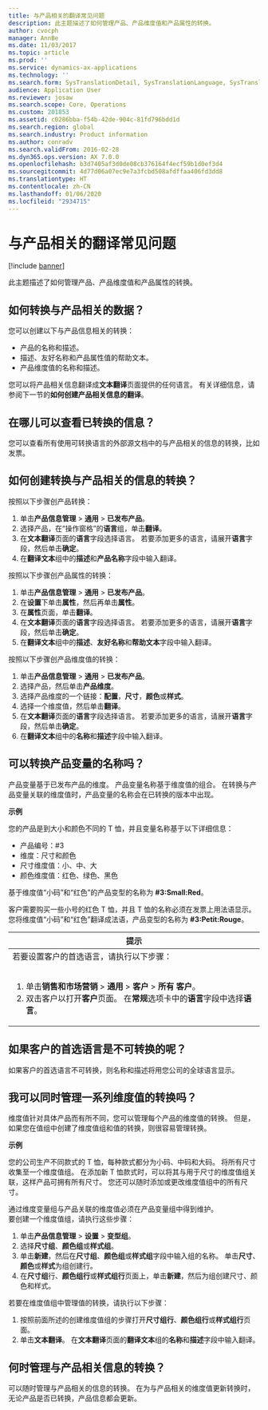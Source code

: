 ```yaml
---
title: 与产品相关的翻译常见问题
description: 此主题描述了如何管理产品、产品维度值和产品属性的转换。
author: cvocph
manager: AnnBe
ms.date: 11/03/2017
ms.topic: article
ms.prod: ''
ms.service: dynamics-ax-applications
ms.technology: ''
ms.search.form: SysTranslationDetail, SysTranslationLanguage, SysTranslationList, EcoResProductListPage, EcoResProductVariants, EcoResProductDetailsExtended, EcoResProductCreate, EcoResProductDetails
audience: Application User
ms.reviewer: josaw
ms.search.scope: Core, Operations
ms.custom: 201853
ms.assetid: c0286bba-f54b-42de-904c-81fd796bdd1d
ms.search.region: global
ms.search.industry: Product information
ms.author: conradv
ms.search.validFrom: 2016-02-28
ms.dyn365.ops.version: AX 7.0.0
ms.openlocfilehash: b3d7405af3d0de08cb376164f4ecf59b1d0ef3d4
ms.sourcegitcommit: 4d77d06a07ec9e7a3fcbd508afdffaa406fd3dd8
ms.translationtype: HT
ms.contentlocale: zh-CN
ms.lasthandoff: 01/06/2020
ms.locfileid: "2934715"
---
```

# <a name="product-related-translations-faq"></a>与产品相关的翻译常见问题

[!include [banner](../includes/banner.md)]

此主题描述了如何管理产品、产品维度值和产品属性的转换。 

<a name="what-product-related-data-can-be-translated"></a>如何转换与产品相关的数据？
--------------------------------------------

您可以创建以下与产品信息相关的转换：
-   产品的名称和描述。
-   描述、友好名称和产品属性值的帮助文本。
-   产品维度值的名称和描述。

您可以将产品相关信息翻译成**文本翻译**页面提供的任何语言。 有关详细信息，请参阅下一节的**如何创建产品相关信息的翻译**。

## <a name="where-can-i-view-the-translated-information"></a>在哪儿可以查看已转换的信息？
您可以查看所有使用可转换语言的外部源文档中的与产品相关的信息的转换，比如发票。

## <a name="how-do-i-create-translations-for-product-related-information"></a>如何创建转换与产品相关的信息的转换？
按照以下步骤创产品转换：
1.  单击**产品信息管理** &gt; **通用** &gt; **已发布产品**。
2.  选择产品，在“操作窗格”的**语言**组，单击**翻译**。
3.  在**文本翻译**页面的**语言**字段选择语言。 若要添加更多的语言，请展开**语言**字段，然后单击**确定**。
4.  在**翻译文本**组中的**描述**和**产品名称**字段中输入翻译。

按照以下步骤创产品属性的转换：
1.  单击**产品信息管理** &gt; **通用** &gt; **已发布产品**。
2.  在**设置**下单击**属性**，然后再单击**属性**。
3.  在**属性**页面，单击**翻译**。
4.  在**文本翻译**页面的**语言**字段选择语言。 若要添加更多的语言，请展开**语言**字段，然后单击**确定**。
5.  在**翻译文本**组中的**描述**、**友好名称**和**帮助文本**字段中输入翻译。

按照以下步骤创产品维度值的转换：
1.  单击**产品信息管理** &gt; **通用** &gt; **已发布产品**。
2.  选择产品，然后单击**产品维度**。
3.  选择产品维度的一个链接：**配置**，**尺寸**，**颜色**或**样式**。
4.  选择一个维度值，然后单击**翻译**。
5.  在**文本翻译**页面的**语言**字段选择语言。 若要添加更多的语言，请展开**语言**字段，然后单击**确定**。
6.  在**翻译文本**组中的**名称**和**描述**字段中输入翻译。

## <a name="can-the-names-of-product-variants-be-translated"></a>可以转换产品变量的名称吗？
产品变量基于已发布产品的维度。 产品变量名称基于维度值的组合。 在转换与产品变量关联的维度值时，产品变量的名称会在已转换的版本中出现。  

**示例**  

您的产品是到大小和颜色不同的 T 恤，并且变量名称基于以下详细信息：
-   产品编号：\#3
-   维度：尺寸和颜色
-   尺寸维度值：小、中、大
-   颜色维度值：红色、绿色、黑色

基于维度值“小码”和“红色”的产品变型的名称为 **\#3:Small:Red**。  

客户需要购买一些小号的红色 T 恤，并且 T 恤的名称必须在发票上用法语显示。 您将维度值“小码”和“红色”翻译成法语，产品变型的名称为 **\#3:Petit:Rouge**。
<table>
<colgroup>
<col width="100%" />
</colgroup>
<thead>
<tr class="header">
<th><strong>提示</strong></th>
</tr>
</thead>
<tbody>
<tr class="odd">
<td>若要设置客户的首选语言，请执行以下步骤：
<ol><br/><li>单击<strong>销售和市场营销</strong> &gt; <strong>通用</strong> &gt; <strong>客户</strong> &gt; <strong>所有</strong> <strong>客户</strong>。</li>
<li>双击客户以打开<strong>客户</strong>页面。 在<strong>常规</strong>选项卡中的<strong>语言</strong>字段中选择<strong>语言</strong>。</li>
</ol></td>
</tr>
</tbody>
</table>

## <a name="what-happens-if-a-customer-has-a-preferred-language-for-which-no-translations-are-available"></a>如果客户的首选语言是不可转换的呢？
如果客户的首选语言不可转换，则名称和描述将用您公司的全球语言显示。

## <a name="can-i-manage-translations-for-a-series-of-dimension-values-at-the-same-time"></a>我可以同时管理一系列维度值的转换吗？
维度值针对具体产品而有所不同，您可以管理每个产品的维度值的转换。 但是，如果您在值组中创建了维度值组和值的转换，则很容易管理转换。   

**示例**  

您的公司生产不同款式的 T 恤，每种款式都分为小码、中码和大码。 将所有尺寸收集至一个维度值组。 在添加新 T 恤款式时，可以将其与用于尺寸的维度值组关联，这样产品可拥有所有尺寸。 您还可以随时添加或更改维度值组中的所有尺寸。  

通过维度变量组与产品关联的维度值必须在产品变量组中得到维护。   
要创建一个维度值组，请执行这些步骤：
1.  单击**产品信息管理** &gt; **设置** &gt; **变型组**。
2.  选择**尺寸组**、**颜色组**或**样式组**。
3.  单击**新建**，然后在**尺寸组**、**颜色组**或**样式组**字段中输入组的名称。 单击**尺寸**、**颜色**或**样式**为组创建行。
4.  在**尺寸组**行、**颜色组行**或**样式组行**页面上，单击**新建**，然后为组创建尺寸、颜色和样式。

若要在维度值组中管理值的转换，请执行以下步骤：
1.  按照前面所述的创建维度值组的步骤打开**尺寸组行**、**颜色组行**或**样式组行**页面。
2.  单击**文本翻译**。 在**文本翻译**页面的**翻译文本**组的**名称**和**描述**字段中输入翻译。

## <a name="when-can-translations-of-product-related-information-be-managed"></a>何时管理与产品相关信息的转换？
可以随时管理与产品相关的信息的转换。 在为与产品相关的维度值更新转换时，无论产品是否已转换，产品信息都会更新。





